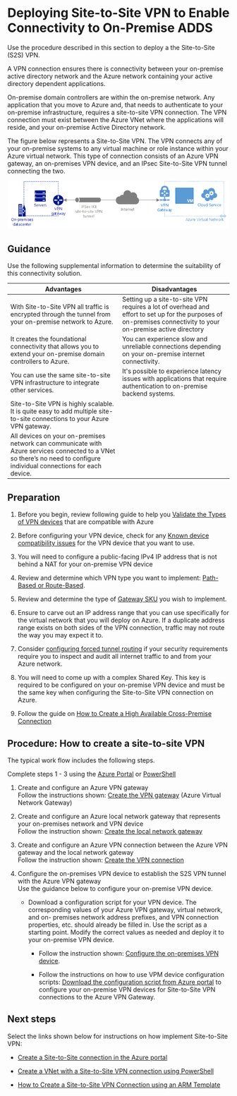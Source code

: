 # Deploying Site-to-Site VPN to Enable Connectivity to On-Premise ADDS


Use the procedure described in this section to deploy a the Site-to-Site (S2S) VPN.

A VPN connection ensures there is connectivity between your on-premise active directory network and the Azure network containing your active directory dependent applications.  

On-premise domain controllers are within the on-premise network. Any application that you move to Azure and, that needs to authenticate to your on-premise infrastructure, requires a site-to-site VPN connection. The VPN connection must exist between the Azure VNet where the applications will reside, and your on-premise Active Directory network.

The figure below represents a Site-to-Site VPN. The VPN connects any of your on-premise systems to any virtual machine or role instance within your Azure virtual network. This type of connection consists of an Azure VPN gateway, an on-premises VPN device, and an IPsec Site-to-Site VPN tunnel connecting the two. 



![SitetoSite](https://github.com/alvarovitta/Azure-Identity/blob/master/images/sitetosite.png)







## Guidance

Use the following supplemental information to determine the suitability of this connectivity solution.

|**Advantages** | **Disadvantages** |  
| -------------| -------------| 
| With Site-to-Site VPN all traffic is encrypted through the tunnel from your on-premise network to Azure.  | Setting up a site-to-site VPN requires a lot of overhead and effort to set up for the purposes of on-premises connectivity to your on-premise active directory |
| It creates the foundational connectivity that allows you to extend your on-premise domain controllers to Azure.  | You can experience slow and unreliable connections depending on your on-premise internet connectivity.|
| You can use the same site-to-site VPN infrastructure to integrate other services.   | It's possible to experience latency issues with applications that require authentication to on-premise backend systems. |
| Site-to-Site VPN is highly scalable. It is quite easy to add multiple site-to-site connections to your Azure VPN gateway.   ||
| All devices on your on-premises network can communicate with Azure services connected to a VNet so there’s no need to configure individual connections for each device.  ||



## Preparation 

  1. Before you begin, review following guide to help you [Validate the Types of VPN devices](https://docs.microsoft.com/en-us/azure/vpn-gateway/vpn-gateway-about-vpn-devices#devicetable) that are compatible with Azure
	
  2. Before configuring your VPN device, check for any [Known device compatibility issues](https://docs.microsoft.com/en-us/azure/vpn-gateway/vpn-gateway-about-vpn-devices#known) for the VPN device that you want to use. 
	
  3. You will need to configure a public-facing IPv4 IP address that is not behind a NAT for your on-premise VPN device
	
  4. Review and determine which VPN type you want to implement: [Path-Based or Route-Based](https://docs.microsoft.com/en-us/azure/vpn-gateway/vpn-gateway-plan-design#vpntype). 
	
  5. Review and determine the type of [Gateway SKU](https://docs.microsoft.com/en-us/azure/vpn-gateway/vpn-gateway-plan-design#gwsku) you wish to implement.
	
  6. Ensure to carve out an IP address range that you can use specifically for the virtual network that you will deploy on Azure. If a duplicate address range exists on both sides of the VPN connection, traffic may not route the way you may expect it to.
	
  7. Consider [configuring forced tunnel routing](https://docs.microsoft.com/en-us/azure/vpn-gateway/vpn-gateway-forced-tunneling-rm#configure-forced-tunneling) if your security requirements require you to inspect and audit all internet traffic to and from your Azure network.
	
  8. You will need to come up with a complex Shared Key. This key is required to be configured on your on-premise VPN device and must be the same key when configuring the Site-to-Site VPN connection on Azure.
	
  9. Follow the guide on [How to Create a High Available Cross-Premise Connection](https://docs.microsoft.com/en-us/azure/vpn-gateway/vpn-gateway-highlyavailable)



## Procedure: How to create a site-to-site VPN

The typical work flow includes the following steps.

Complete steps 1 - 3 using the [Azure Portal](https://docs.microsoft.com/en-us/azure/vpn-gateway/vpn-gateway-howto-site-to-site-resource-manager-portal) or [PowerShell](https://docs.microsoft.com/en-us/azure/vpn-gateway/vpn-gateway-create-site-to-site-rm-powershell)

  1. Create and configure an Azure VPN gateway <br/>
     Follow the instructions shown:  [Create the VPN gateway](https://docs.microsoft.com/en-us/azure/vpn-gateway/vpn-gateway-howto-site-to-site-resource-manager-portal#VNetGateway)  (Azure Virtual Network Gateway)
	
  2. Create and configure an Azure local network gateway that represents your on-premises network and VPN device <br/>
     Follow the instruction shown: [Create the local network gateway](https://docs.microsoft.com/en-us/azure/vpn-gateway/vpn-gateway-howto-site-to-site-resource-manager-portal#LocalNetworkGateway)
	
  3. Create and configure an Azure VPN connection between the Azure VPN gateway and the local network gateway <br/>
     Follow the instruction shown:  [Create the VPN connection](https://docs.microsoft.com/en-us/azure/vpn-gateway/vpn-gateway-howto-site-to-site-resource-manager-portal#CreateConnection)
	 
  4. Configure the on-premises VPN device to establish the S2S VPN tunnel with the Azure VPN gateway <br/>
     Use the guidance below to configure your on-premise VPN device. <br/>
	
     - Download a configuration script for your VPN device. The corresponding values of your Azure VPN gateway, virtual network, and on-        premises network address prefixes, and VPN connection properties, etc. should already be filled in. Use the script as a starting 
     point. Modify the correct values as needed and deploy it to your on-premise VPN device.
		
        - Follow the instruction shown: [Configure the on-premises VPN device](https://docs.microsoft.com/en-us/azure/vpn-gateway/vpn-gateway-howto-site-to-site-resource-manager-portal#VPNDevice). 
	
        - Follow the instructions on how to use VPM device configuration scripts: [Download the configuration script from Azure portal](https://docs.microsoft.com/en-us/azure/vpn-gateway/vpn-gateway-download-vpndevicescript#download-the-configuration-script-from-azure-portal) to configure your on-premise VPN devices for Site-to-Site VPN connections to the Azure VPN Gateway.


	
## Next steps

Select the links shown below for instructions on how implement Site-to-Site VPN:

  - [Create a Site-to-Site connection in the Azure portal](https://docs.microsoft.com/en-us/azure/vpn-gateway/vpn-gateway-howto-site-to-site-resource-manager-portal)

  - [Create a VNet with a Site-to-Site VPN connection using PowerShell](https://docs.microsoft.com/en-us/azure/vpn-gateway/vpn-gateway-create-site-to-site-rm-powershell)

  - [How to Create a Site-to-Site VPN Connection using an ARM Template](https://azure.microsoft.com/en-us/resources/templates/101-site-to-site-vpn-create/) 

